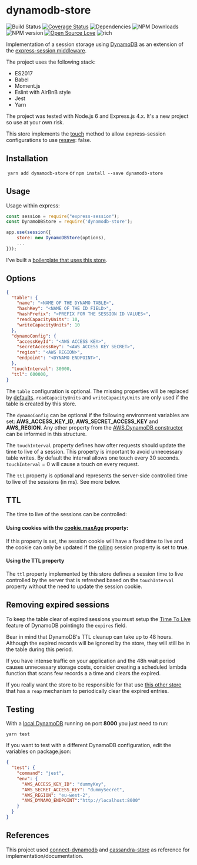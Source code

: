 dynamodb-store
===============
![Build Status](https://travis-ci.org/rafaelrpinto/dynamodb-store.svg?branch=master) [![Coverage Status](https://coveralls.io/repos/github/rafaelrpinto/dynamodb-store/badge.svg?branch=master)](https://coveralls.io/github/rafaelrpinto/dynamodb-store?branch=master) ![Dependencies](https://david-dm.org/rafaelrpinto/dynamodb-store.svg) ![NPM Downloads](https://img.shields.io/npm/dt/dynamodb-store.svg) ![NPM version](https://img.shields.io/npm/v/dynamodb-store.svg) [![Open Source Love](https://badges.frapsoft.com/os/v1/open-source.png?v=103)](https://github.com/ellerbrock/open-source-badges/) ![rich](https://img.shields.io/badge/Become%20a%20millionaire-failing-red.svg)


Implementation of a session storage using [DynamoDB](https://aws.amazon.com/dynamodb/)
as an extension of the [express-session middleware](https://github.com/expressjs/session).

The project uses the following stack:

- ES2017
- Babel
- Moment.js
- Eslint with AirBnB style
- Jest
- Yarn

The project was tested with Node.js 6 and Express.js 4.x. It's a new project so use at your own risk.

This store implements the [touch](https://github.com/expressjs/session#resave) method to allow express-session configurations to use [resave](https://github.com/expressjs/session#resave): false.

## Installation
​
`yarn add dynamodb-store`
or
`npm install --save dynamodb-store`


## Usage

Usage within express:

```javascript
const session = require("express-session");
const DynamoDBStore = require('dynamodb-store');

app.use(session({
    store: new DynamoDBStore(options),
    ...
}));
```
I've built a [boilerplate that uses this store](https://github.com/rafaelrpinto/aws-lambda-stateful-express-boilerplate).

## Options

```json
{
  "table": {
    "name": "<NAME OF THE DYNAMO TABLE>",
    "hashKey": "<NAME OF THE ID FIELD>",
    "hashPrefix": "<PREFIX FOR THE SESSION ID VALUES>",
    "readCapacityUnits": 10,
    "writeCapacityUnits": 10
  },
  "dynamoConfig": {
    "accessKeyId": "<AWS ACCESS KEY>",
    "secretAccessKey": "<AWS ACCESS KEY SECRET>",
    "region": "<AWS REGION>",
    "endpoint": "<DYNAMO ENDPOINT>",
  },
  "touchInterval": 30000,
  "ttl": 600000,
}
```

The `table` configuration is optional. The missing properties will be replaced by [defaults](https://github.com/rafaelrpinto/dynamodb-store/blob/master/lib/constants.js). `readCapacityUnits` and `writeCapacityUnits` are only used if the table is created by this store.

The `dynamoConfig` can be optional if the following environment variables are set: **AWS_ACCESS_KEY_ID**, **AWS_SECRET_ACCESS_KEY** and **AWS_REGION**. Any other property from the [AWS.DynamoDB constructor](https://docs.aws.amazon.com/AWSJavaScriptSDK/latest/AWS/DynamoDB.html#constructor-property) can be informed in this structure.

The `touchInterval` property defines how ofter requests should update the time to live of a session. This property is important to avoid unnecessary table writes. By default the interval allows one touch every 30 seconds. `touchInterval` = 0 will cause a touch on every request.

The `ttl` property is optional and represents the server-side controlled time to live of the sessions (in ms). See more below.

## TTL

The time to live of the sessions can be controlled:

#### Using cookies with the [cookie.maxAge](https://github.com/expressjs/session#cookiemaxage) property:

If this property is set, the session cookie will have a fixed time to live and the cookie can only be updated if the [rolling](https://github.com/expressjs/session#rolling) session property is set to **true**.

#### Using the TTL property

The `ttl` property implemented by this store defines a session time to live controlled by the server that is refreshed based on the `touchInterval` property without the need to update the session cookie.

## Removing expired sessions

To keep the table clear of expired sessions you must setup the [Time To Live](https://docs.aws.amazon.com/amazondynamodb/latest/developerguide/TTL.html) feature of DynamoDB pointingto the `expires` field.

Bear in mind that DynamoDB's TTL cleanup can take up to 48 hours. Although the expired records will be ignored by the store, they will still be in the table during this period.

If you have intense traffic on your application and the 48h wait period causes unnecessary storage costs, consider creating a scheduled lambda function that scans few records a a time and clears the expired.

If you really want the store to be responsible for that use [this other store](https://github.com/ca98am79/connect-dynamodb) that has a `reap` mechanism to periodically clear the expired entries.

## Testing

With a [local DynamoDB](https://docs.aws.amazon.com/amazondynamodb/latest/developerguide/DynamoDBLocal.html) running on port **8000** you just need to run:

`yarn test`

If you want to test with a different DynamoDB configuration, edit the variables on package.json:

```json
{
  "test": {
    "command": "jest",
    "env": {
      "AWS_ACCESS_KEY_ID": "dummyKey",
      "AWS_SECRET_ACCESS_KEY": "dummySecret",
      "AWS_REGION": "eu-west-2",
      "AWS_DYNAMO_ENDPOINT":"http://localhost:8000"
    }
  }
}
```

## References

This project used [connect-dynamodb](https://github.com/ca98am79/connect-dynamodb) and [cassandra-store](https://github.com/webcc/cassandra-store) as reference for implementation/documentation.
